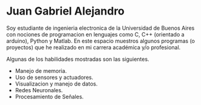 # Juan Gabriel Alejandro
Soy estudiante de ingenieria electronica de la Universidad de Buenos Aires con nociones de programacion en lenguajes como C, C++ (orientado a arduino), Python y Matlab. En este espacio muestros algunos programas (o proyectos) que he realizado en mi carrera académica y/o profesional. 

Algunas de los habilidades mostradas son las siguientes.

- Manejo de memoria.
- Uso de sensores y actuadores.
- Visualizacion y manejo de datos.
- Redes Neuronales.
- Procesamiento de Señales.
